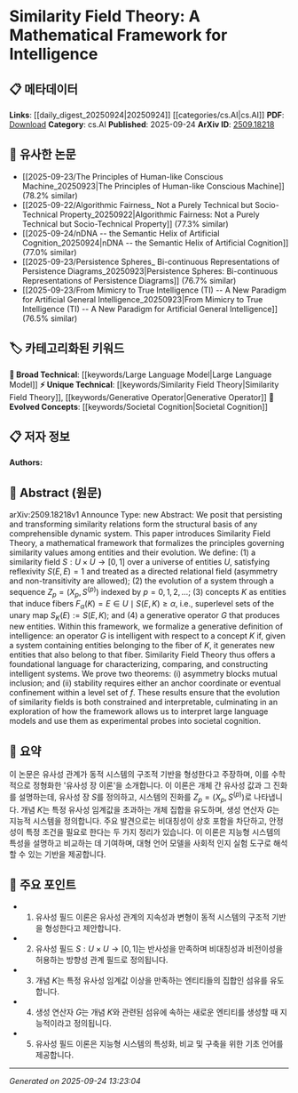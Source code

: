 <!-- KEYWORD_LINKING_METADATA:
{
  "processed_timestamp": "2025-09-24T13:23:04.542530",
  "vocabulary_version": "1.0",
  "selected_keywords": [
    "Similarity Field Theory",
    "Large Language Model",
    "Generative Operator",
    "Societal Cognition"
  ],
  "rejected_keywords": [],
  "similarity_scores": {
    "Similarity Field Theory": 0.85,
    "Large Language Model": 0.8,
    "Generative Operator": 0.75,
    "Societal Cognition": 0.78
  },
  "extraction_method": "AI_prompt_based",
  "budget_applied": true,
  "candidates_json": {
    "candidates": [
      {
        "surface": "Similarity Field Theory",
        "canonical": "Similarity Field Theory",
        "aliases": [
          "SFT"
        ],
        "category": "unique_technical",
        "rationale": "Introduces a novel mathematical framework for understanding dynamic systems, offering unique insights into intelligence.",
        "novelty_score": 0.95,
        "connectivity_score": 0.65,
        "specificity_score": 0.9,
        "link_intent_score": 0.85
      },
      {
        "surface": "Large Language Models",
        "canonical": "Large Language Model",
        "aliases": [
          "LLM"
        ],
        "category": "broad_technical",
        "rationale": "Connects to existing discussions on the role of large language models in societal cognition.",
        "novelty_score": 0.3,
        "connectivity_score": 0.85,
        "specificity_score": 0.7,
        "link_intent_score": 0.8
      },
      {
        "surface": "Generative Operator",
        "canonical": "Generative Operator",
        "aliases": [
          "G Operator"
        ],
        "category": "unique_technical",
        "rationale": "Central to the paper's definition of intelligence, facilitating links to generative processes in AI.",
        "novelty_score": 0.8,
        "connectivity_score": 0.6,
        "specificity_score": 0.85,
        "link_intent_score": 0.75
      },
      {
        "surface": "Societal Cognition",
        "canonical": "Societal Cognition",
        "aliases": [
          "Collective Cognition"
        ],
        "category": "evolved_concepts",
        "rationale": "Explores the application of the framework in understanding collective intelligence, linking to social AI research.",
        "novelty_score": 0.7,
        "connectivity_score": 0.75,
        "specificity_score": 0.8,
        "link_intent_score": 0.78
      }
    ],
    "ban_list_suggestions": [
      "dynamic system",
      "concept",
      "entities"
    ]
  },
  "decisions": [
    {
      "candidate_surface": "Similarity Field Theory",
      "resolved_canonical": "Similarity Field Theory",
      "decision": "linked",
      "scores": {
        "novelty": 0.95,
        "connectivity": 0.65,
        "specificity": 0.9,
        "link_intent": 0.85
      }
    },
    {
      "candidate_surface": "Large Language Models",
      "resolved_canonical": "Large Language Model",
      "decision": "linked",
      "scores": {
        "novelty": 0.3,
        "connectivity": 0.85,
        "specificity": 0.7,
        "link_intent": 0.8
      }
    },
    {
      "candidate_surface": "Generative Operator",
      "resolved_canonical": "Generative Operator",
      "decision": "linked",
      "scores": {
        "novelty": 0.8,
        "connectivity": 0.6,
        "specificity": 0.85,
        "link_intent": 0.75
      }
    },
    {
      "candidate_surface": "Societal Cognition",
      "resolved_canonical": "Societal Cognition",
      "decision": "linked",
      "scores": {
        "novelty": 0.7,
        "connectivity": 0.75,
        "specificity": 0.8,
        "link_intent": 0.78
      }
    }
  ]
}
-->

# Similarity Field Theory: A Mathematical Framework for Intelligence

## 📋 메타데이터

**Links**: [[daily_digest_20250924|20250924]] [[categories/cs.AI|cs.AI]]
**PDF**: [Download](https://arxiv.org/pdf/2509.18218.pdf)
**Category**: cs.AI
**Published**: 2025-09-24
**ArXiv ID**: [2509.18218](https://arxiv.org/abs/2509.18218)

## 🔗 유사한 논문
- [[2025-09-23/The Principles of Human-like Conscious Machine_20250923|The Principles of Human-like Conscious Machine]] (78.2% similar)
- [[2025-09-22/Algorithmic Fairness_ Not a Purely Technical but Socio-Technical Property_20250922|Algorithmic Fairness: Not a Purely Technical but Socio-Technical Property]] (77.3% similar)
- [[2025-09-24/nDNA -- the Semantic Helix of Artificial Cognition_20250924|nDNA -- the Semantic Helix of Artificial Cognition]] (77.0% similar)
- [[2025-09-23/Persistence Spheres_ Bi-continuous Representations of Persistence Diagrams_20250923|Persistence Spheres: Bi-continuous Representations of Persistence Diagrams]] (76.7% similar)
- [[2025-09-23/From Mimicry to True Intelligence (TI) -- A New Paradigm for Artificial General Intelligence_20250923|From Mimicry to True Intelligence (TI) -- A New Paradigm for Artificial General Intelligence]] (76.5% similar)

## 🏷️ 카테고리화된 키워드
**🧠 Broad Technical**: [[keywords/Large Language Model|Large Language Model]]
**⚡ Unique Technical**: [[keywords/Similarity Field Theory|Similarity Field Theory]], [[keywords/Generative Operator|Generative Operator]]
**🚀 Evolved Concepts**: [[keywords/Societal Cognition|Societal Cognition]]

## 📋 저자 정보

**Authors:** 

## 📄 Abstract (원문)

arXiv:2509.18218v1 Announce Type: new 
Abstract: We posit that persisting and transforming similarity relations form the structural basis of any comprehensible dynamic system. This paper introduces Similarity Field Theory, a mathematical framework that formalizes the principles governing similarity values among entities and their evolution. We define: (1) a similarity field $S: U \times U \to [0,1]$ over a universe of entities $U$, satisfying reflexivity $S(E,E)=1$ and treated as a directed relational field (asymmetry and non-transitivity are allowed); (2) the evolution of a system through a sequence $Z_p = (X_p, S^{(p)})$ indexed by $p=0,1,2,\ldots$; (3) concepts $K$ as entities that induce fibers $F_{\alpha}(K) = { E \in U \mid S(E,K) \ge \alpha }$, i.e., superlevel sets of the unary map $S_K(E) := S(E,K)$; and (4) a generative operator $G$ that produces new entities. Within this framework, we formalize a generative definition of intelligence: an operator $G$ is intelligent with respect to a concept $K$ if, given a system containing entities belonging to the fiber of $K$, it generates new entities that also belong to that fiber. Similarity Field Theory thus offers a foundational language for characterizing, comparing, and constructing intelligent systems. We prove two theorems: (i) asymmetry blocks mutual inclusion; and (ii) stability requires either an anchor coordinate or eventual confinement within a level set of $f$. These results ensure that the evolution of similarity fields is both constrained and interpretable, culminating in an exploration of how the framework allows us to interpret large language models and use them as experimental probes into societal cognition.

## 📝 요약

이 논문은 유사성 관계가 동적 시스템의 구조적 기반을 형성한다고 주장하며, 이를 수학적으로 정형화한 '유사성 장 이론'을 소개합니다. 이 이론은 개체 간 유사성 값과 그 진화를 설명하는데, 유사성 장 $S$를 정의하고, 시스템의 진화를 $Z_p = (X_p, S^{(p)})$로 나타냅니다. 개념 $K$는 특정 유사성 임계값을 초과하는 개체 집합을 유도하며, 생성 연산자 $G$는 지능적 시스템을 정의합니다. 주요 발견으로는 비대칭성이 상호 포함을 차단하고, 안정성이 특정 조건을 필요로 한다는 두 가지 정리가 있습니다. 이 이론은 지능형 시스템의 특성을 설명하고 비교하는 데 기여하며, 대형 언어 모델을 사회적 인지 실험 도구로 해석할 수 있는 기반을 제공합니다.

## 🎯 주요 포인트

- 1. 유사성 필드 이론은 유사성 관계의 지속성과 변형이 동적 시스템의 구조적 기반을 형성한다고 제안합니다.
- 2. 유사성 필드 $S: U \times U \to [0,1]$는 반사성을 만족하며 비대칭성과 비전이성을 허용하는 방향성 관계 필드로 정의됩니다.
- 3. 개념 $K$는 특정 유사성 임계값 이상을 만족하는 엔티티들의 집합인 섬유를 유도합니다.
- 4. 생성 연산자 $G$는 개념 $K$와 관련된 섬유에 속하는 새로운 엔티티를 생성할 때 지능적이라고 정의됩니다.
- 5. 유사성 필드 이론은 지능형 시스템의 특성화, 비교 및 구축을 위한 기초 언어를 제공합니다.


---

*Generated on 2025-09-24 13:23:04*